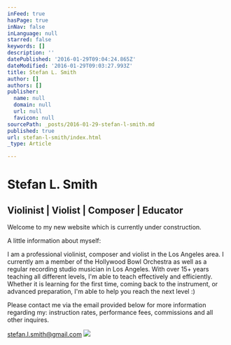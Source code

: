 ```yaml
---
inFeed: true
hasPage: true
inNav: false
inLanguage: null
starred: false
keywords: []
description: ''
datePublished: '2016-01-29T09:04:24.865Z'
dateModified: '2016-01-29T09:03:27.993Z'
title: Stefan L. Smith
author: []
authors: []
publisher:
  name: null
  domain: null
  url: null
  favicon: null
sourcePath: _posts/2016-01-29-stefan-l-smith.md
published: true
url: stefan-l-smith/index.html
_type: Article

---
```

# Stefan L. Smith

## Violinist | Violist | Composer | Educator

Welcome to my new website which is currently under construction. 

A little information about myself:

I am a professional violinist, composer and violist in the Los Angeles area. I currently am a member of the Hollywood Bowl Orchestra as well as a regular recording studio musician in Los Angeles. With over 15+ years teaching all different levels, I'm able to teach effectively and efficiently. Whether it is learning for the first time, coming back to the instrument, or advanced preparation, I'm able to help you reach the next level :)

Please contact me via the email provided below for more information regarding my: instruction rates, performance fees, commissions and all other inquires.

[stefan.l.smith@gmail.com][0]
![](https://the-grid-user-content.s3-us-west-2.amazonaws.com/b241188b-7af7-4a9b-8239-5cf8fe052f0a.jpg)

[0]: mailto:stefan.l.smith@gmail.com
